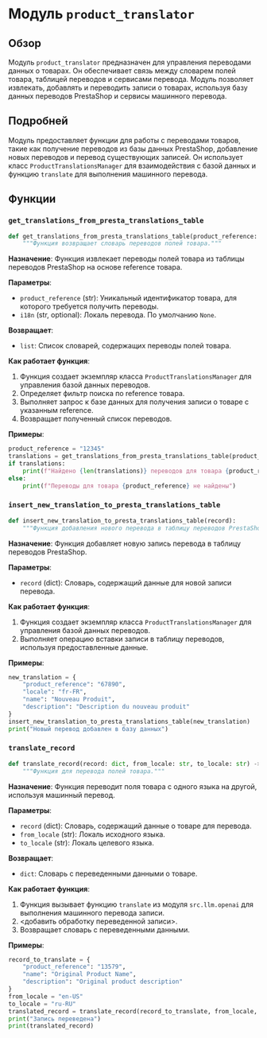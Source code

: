 # Модуль `product_translator`

## Обзор

Модуль `product_translator` предназначен для управления переводами данных о товарах. Он обеспечивает связь между словарем полей товара, таблицей переводов и сервисами перевода. Модуль позволяет извлекать, добавлять и переводить записи о товарах, используя базу данных переводов PrestaShop и сервисы машинного перевода.

## Подробней

Модуль предоставляет функции для работы с переводами товаров, такие как получение переводов из базы данных PrestaShop, добавление новых переводов и перевод существующих записей. Он использует класс `ProductTranslationsManager` для взаимодействия с базой данных и функцию `translate` для выполнения машинного перевода.

## Функции

### `get_translations_from_presta_translations_table`

```python
def get_translations_from_presta_translations_table(product_reference: str, i18n: str = None) -> list:
    """Функция возвращает словарь переводов полей товара."""
```

**Назначение**:
Функция извлекает переводы полей товара из таблицы переводов PrestaShop на основе reference товара.

**Параметры**:
- `product_reference` (str): Уникальный идентификатор товара, для которого требуется получить переводы.
- `i18n` (str, optional): Локаль перевода. По умолчанию `None`.

**Возвращает**:
- `list`: Список словарей, содержащих переводы полей товара.

**Как работает функция**:
1. Функция создает экземпляр класса `ProductTranslationsManager` для управления базой данных переводов.
2. Определяет фильтр поиска по reference товара.
3. Выполняет запрос к базе данных для получения записи о товаре с указанным reference.
4. Возвращает полученный список переводов.

**Примеры**:

```python
product_reference = "12345"
translations = get_translations_from_presta_translations_table(product_reference)
if translations:
    print(f"Найдено {len(translations)} переводов для товара {product_reference}")
else:
    print(f"Переводы для товара {product_reference} не найдены")
```

### `insert_new_translation_to_presta_translations_table`

```python
def insert_new_translation_to_presta_translations_table(record):
    """Функция добавления нового перевода в таблицу переводов PrestaShop."""
```

**Назначение**:
Функция добавляет новую запись перевода в таблицу переводов PrestaShop.

**Параметры**:
- `record` (dict): Словарь, содержащий данные для новой записи перевода.

**Как работает функция**:
1. Функция создает экземпляр класса `ProductTranslationsManager` для управления базой данных переводов.
2. Выполняет операцию вставки записи в таблицу переводов, используя предоставленные данные.

**Примеры**:

```python
new_translation = {
    "product_reference": "67890",
    "locale": "fr-FR",
    "name": "Nouveau Produit",
    "description": "Description du nouveau produit"
}
insert_new_translation_to_presta_translations_table(new_translation)
print("Новый перевод добавлен в базу данных")
```

### `translate_record`

```python
def translate_record(record: dict, from_locale: str, to_locale: str) -> dict:
    """Функция для перевода полей товара."""
```

**Назначение**:
Функция переводит поля товара с одного языка на другой, используя машинный перевод.

**Параметры**:
- `record` (dict): Словарь, содержащий данные о товаре для перевода.
- `from_locale` (str): Локаль исходного языка.
- `to_locale` (str): Локаль целевого языка.

**Возвращает**:
- `dict`: Словарь с переведенными данными о товаре.

**Как работает функция**:
1. Функция вызывает функцию `translate` из модуля `src.llm.openai` для выполнения машинного перевода записи.
2. <добавить обработку переведенной записи>.
3. Возвращает словарь с переведенными данными.

**Примеры**:

```python
record_to_translate = {
    "product_reference": "13579",
    "name": "Original Product Name",
    "description": "Original product description"
}
from_locale = "en-US"
to_locale = "ru-RU"
translated_record = translate_record(record_to_translate, from_locale, to_locale)
print("Запись переведена")
print(translated_record)
